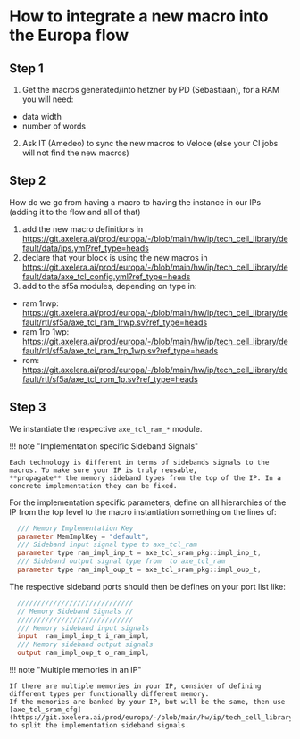 # How to integrate a new macro into the Europa flow

## Step 1

1. Get the macros generated/into hetzner by PD (Sebastiaan), for a RAM you will need:
  - data width
  - number of words
2. Ask IT (Amedeo) to sync the new macros to Veloce (else your CI jobs will not find the new macros)

## Step 2

How do we go from having a macro to having the instance in our IPs (adding it to the flow and all of that)

1. add the new macro definitions in https://git.axelera.ai/prod/europa/-/blob/main/hw/ip/tech_cell_library/default/data/ips.yml?ref_type=heads
2. declare that your block is using the new macros in https://git.axelera.ai/prod/europa/-/blob/main/hw/ip/tech_cell_library/default/data/axe_tcl_config.yml?ref_type=heads
3. add to the sf5a modules, depending on type in:
  - ram 1rwp: https://git.axelera.ai/prod/europa/-/blob/main/hw/ip/tech_cell_library/default/rtl/sf5a/axe_tcl_ram_1rwp.sv?ref_type=heads
  - ram 1rp 1wp: https://git.axelera.ai/prod/europa/-/blob/main/hw/ip/tech_cell_library/default/rtl/sf5a/axe_tcl_ram_1rp_1wp.sv?ref_type=heads
  - rom: https://git.axelera.ai/prod/europa/-/blob/main/hw/ip/tech_cell_library/default/rtl/sf5a/axe_tcl_rom_1p.sv?ref_type=heads

## Step 3

We instantiate the respective `axe_tcl_ram_*` module.

!!! note "Implementation specific Sideband Signals"

    Each technology is different in terms of sidebands signals to the macros. To make sure your IP is truly reusable,
    **propagate** the memory sideband types from the top of the IP. In a concrete implementation they can be fixed.


For the implementation specific parameters, define on all hierarchies of the IP from the top level to the macro instantiation something on the lines of:

```verilog
  /// Memory Implementation Key
  parameter MemImplKey = "default",
  /// Sideband input signal type to axe_tcl_ram
  parameter type ram_impl_inp_t = axe_tcl_sram_pkg::impl_inp_t,
  /// Sideband output signal type from  to axe_tcl_ram
  parameter type ram_impl_oup_t = axe_tcl_sram_pkg::impl_oup_t,
```

The respective sideband ports should then be defines on your port list like:

```verilog
  /////////////////////////////
  // Memory Sideband Signals //
  /////////////////////////////
  /// Memory sideband input signals
  input  ram_impl_inp_t i_ram_impl,
  /// Memory sideband output signals
  output ram_impl_oup_t o_ram_impl,
```

!!! note "Multiple memories in an IP"

    If there are multiple memories in your IP, consider of defining different types per functionally different memory.
    If the memories are banked by your IP, but will be the same, then use [axe_tcl_sram_cfg](https://git.axelera.ai/prod/europa/-/blob/main/hw/ip/tech_cell_library/default/rtl/functional/axe_tcl_sram_cfg.sv)
    to split the implementation sideband signals.
